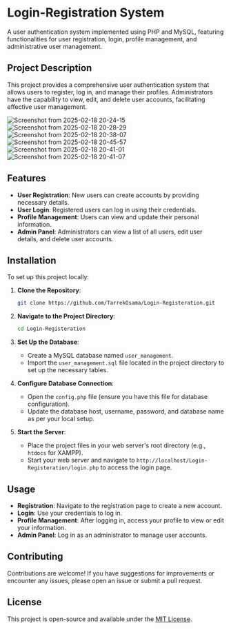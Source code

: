 # Login-Registration System

A user authentication system implemented using PHP and MySQL, featuring functionalities for user registration, login, profile management, and administrative user management.

## Project Description

This project provides a comprehensive user authentication system that allows users to register, log in, and manage their profiles. Administrators have the capability to view, edit, and delete user accounts, facilitating effective user management.

![Screenshot from 2025-02-18 20-24-15](https://github.com/user-attachments/assets/cd95877c-6011-4140-b1a3-9b5eaad80089)
![Screenshot from 2025-02-18 20-28-29](https://github.com/user-attachments/assets/e33ec21d-dbfd-4389-9d08-14eaf7441a02)
![Screenshot from 2025-02-18 20-38-07](https://github.com/user-attachments/assets/f0ebe186-a232-4698-a0de-2ac5a6e5919c)
![Screenshot from 2025-02-18 20-45-57](https://github.com/user-attachments/assets/65f74b7d-c881-4540-8efa-394dcde4eed5)
![Screenshot from 2025-02-18 20-41-01](https://github.com/user-attachments/assets/b5ad1ea9-9a22-43db-bea3-8205525cc1fc)
![Screenshot from 2025-02-18 20-41-07](https://github.com/user-attachments/assets/ea4556d7-a652-447d-8aab-340c2da9d556)




## Features

- **User Registration**: New users can create accounts by providing necessary details.
- **User Login**: Registered users can log in using their credentials.
- **Profile Management**: Users can view and update their personal information.
- **Admin Panel**: Administrators can view a list of all users, edit user details, and delete user accounts.

## Installation

To set up this project locally:

1. **Clone the Repository**:
   ```bash
   git clone https://github.com/TarrekOsama/Login-Registeration.git
   ```
2. **Navigate to the Project Directory**:
   ```bash
   cd Login-Registeration
   ```
3. **Set Up the Database**:
   - Create a MySQL database named `user_management`.
   - Import the `user_management.sql` file located in the project directory to set up the necessary tables.

4. **Configure Database Connection**:
   - Open the `config.php` file (ensure you have this file for database configuration).
   - Update the database host, username, password, and database name as per your local setup.
5. **Start the Server**:
   - Place the project files in your web server's root directory (e.g., `htdocs` for XAMPP).
   - Start your web server and navigate to `http://localhost/Login-Registeration/login.php` to access the login page.

## Usage

- **Registration**: Navigate to the registration page to create a new account.
- **Login**: Use your credentials to log in.
- **Profile Management**: After logging in, access your profile to view or edit your information.
- **Admin Panel**: Log in as an administrator to manage user accounts.

## Contributing

Contributions are welcome! If you have suggestions for improvements or encounter any issues, please open an issue or submit a pull request.

## License

This project is open-source and available under the [MIT License](LICENSE).
